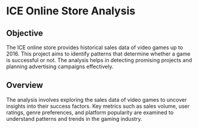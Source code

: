# ICE Online Store Analysis

## Objective

The ICE online store provides historical sales data of video games up to 2016. This project aims to identify patterns that determine whether a game is successful or not. The analysis helps in detecting promising projects and planning advertising campaigns effectively.

## Overview

The analysis involves exploring the sales data of video games to uncover insights into their success factors. Key metrics such as sales volume, user ratings, genre preferences, and platform popularity are examined to understand patterns and trends in the gaming industry.
